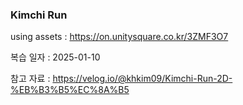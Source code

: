 ### Kimchi Run

using assets : https://on.unitysquare.co.kr/3ZMF3O7

복습 일자 : 2025-01-10

참고 자료 : https://velog.io/@khkim09/Kimchi-Run-2D-%EB%B3%B5%EC%8A%B5